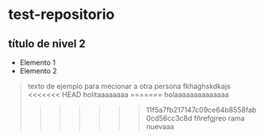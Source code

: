 # test-repositorio
## título de nivel 2
- Elemento 1
- Elemento 2

> texto de ejemplo
> para mecionar a otra persona
fkhaghskdkajs
<<<<<<< HEAD
holitaaaaaaaa
=======
> holaaaaaaaaaaaaaa
>>>>>>> 11f5a7fb217147c09ce64b8558fab0cd56cc3c8d
fñrefgjreo
rama nuevaaa